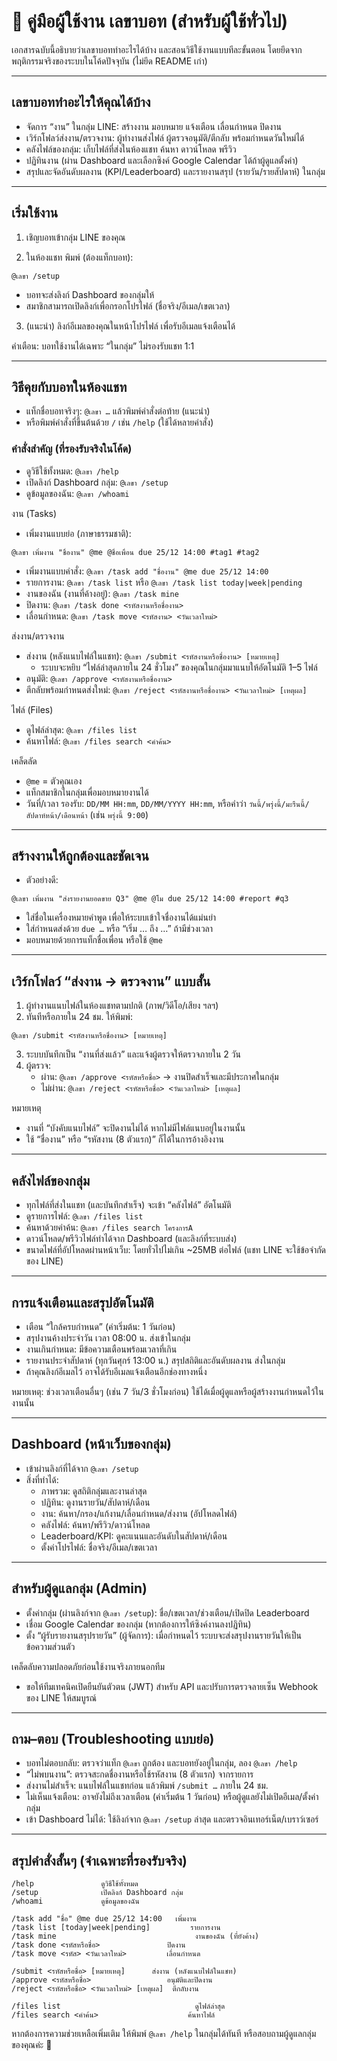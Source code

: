 # 🤖 คู่มือผู้ใช้งาน เลขาบอท (สำหรับผู้ใช้ทั่วไป)

เอกสารฉบับนี้อธิบายว่าเลขาบอททำอะไรได้บ้าง และสอนวิธีใช้งานแบบทีละขั้นตอน โดยยึดจากพฤติกรรมจริงของระบบในโค้ดปัจจุบัน (ไม่ยึด README เก่า)

---

## เลขาบอททำอะไรให้คุณได้บ้าง

- จัดการ “งาน” ในกลุ่ม LINE: สร้างงาน มอบหมาย แจ้งเตือน เลื่อนกำหนด ปิดงาน
- เวิร์กโฟลว์ส่งงาน/ตรวจงาน: ผู้ทำงานส่งไฟล์ ผู้ตรวจอนุมัติ/ตีกลับ พร้อมกำหนดวันใหม่ได้
- คลังไฟล์ของกลุ่ม: เก็บไฟล์ที่ส่งในห้องแชท ค้นหา ดาวน์โหลด พรีวิว
- ปฏิทินงาน (ผ่าน Dashboard และเลือกซิงค์ Google Calendar ได้ถ้าผู้ดูแลตั้งค่า)
- สรุปและจัดอันดับผลงาน (KPI/Leaderboard) และรายงานสรุป (รายวัน/รายสัปดาห์) ในกลุ่ม

---

## เริ่มใช้งาน

1) เชิญบอทเข้ากลุ่ม LINE ของคุณ

2) ในห้องแชท พิมพ์ (ต้องแท็กบอท):
```
@เลขา /setup
```
- บอทจะส่งลิงก์ Dashboard ของกลุ่มให้
- สมาชิกสามารถเปิดลิงก์เพื่อกรอกโปรไฟล์ (ชื่อจริง/อีเมล/เขตเวลา)

3) (แนะนำ) ลิงก์อีเมลของคุณในหน้าโปรไฟล์ เพื่อรับอีเมลแจ้งเตือนได้

คำเตือน: บอทใช้งานได้เฉพาะ “ในกลุ่ม” ไม่รองรับแชท 1:1

---

## วิธีคุยกับบอทในห้องแชท

- แท็กชื่อบอทจริงๆ: `@เลขา …` แล้วพิมพ์คำสั่งต่อท้าย (แนะนำ)
- หรือพิมพ์คำสั่งที่ขึ้นต้นด้วย `/` เช่น `/help` (ใช้ได้หลายคำสั่ง)

### คำสั่งสำคัญ (ที่รองรับจริงในโค้ด)

- ดูวิธีใช้ทั้งหมด: `@เลขา /help`
- เปิดลิงก์ Dashboard กลุ่ม: `@เลขา /setup`
- ดูข้อมูลของฉัน: `@เลขา /whoami`

งาน (Tasks)
- เพิ่มงานแบบย่อ (ภาษาธรรมชาติ):
```
@เลขา เพิ่มงาน "ชื่องาน" @me @ชื่อเพื่อน due 25/12 14:00 #tag1 #tag2
```
- เพิ่มงานแบบคำสั่ง: `@เลขา /task add "ชื่องาน" @me due 25/12 14:00`
- รายการงาน: `@เลขา /task list` หรือ `@เลขา /task list today|week|pending`
- งานของฉัน (งานที่ค้างอยู่): `@เลขา /task mine`
- ปิดงาน: `@เลขา /task done <รหัสงานหรือชื่องาน>`
- เลื่อนกำหนด: `@เลขา /task move <รหัสงาน> <วันเวลาใหม่>`

ส่งงาน/ตรวจงาน
- ส่งงาน (หลังแนบไฟล์ในแชท): `@เลขา /submit <รหัสงานหรือชื่องาน> [หมายเหตุ]`
  - ระบบจะหยิบ “ไฟล์ล่าสุดภายใน 24 ชั่วโมง” ของคุณในกลุ่มมาแนบให้อัตโนมัติ 1–5 ไฟล์
- อนุมัติ: `@เลขา /approve <รหัสงานหรือชื่องาน>`
- ตีกลับพร้อมกำหนดส่งใหม่: `@เลขา /reject <รหัสงานหรือชื่องาน> <วันเวลาใหม่> [เหตุผล]`

ไฟล์ (Files)
- ดูไฟล์ล่าสุด: `@เลขา /files list`
- ค้นหาไฟล์: `@เลขา /files search <คำค้น>`

เคล็ดลัด
- `@me` = ตัวคุณเอง
- แท็กสมาชิกในกลุ่มเพื่อมอบหมายงานได้
- วันที่/เวลา รองรับ: `DD/MM HH:mm`, `DD/MM/YYYY HH:mm`, หรือคำว่า `วันนี้/พรุ่งนี้/มะรืนนี้/สัปดาห์หน้า/เดือนหน้า` (เช่น `พรุ่งนี้ 9:00`)

---

## สร้างงานให้ถูกต้องและชัดเจน

- ตัวอย่างดี:
```
@เลขา เพิ่มงาน "ส่งรายงานยอดขาย Q3" @me @โม due 25/12 14:00 #report #q3
```
- ใส่ชื่อในเครื่องหมายคำพูด เพื่อให้ระบบเข้าใจชื่องานได้แม่นยำ
- ใส่กำหนดส่งด้วย `due …` หรือ “เริ่ม … ถึง …” ถ้ามีช่วงเวลา
- มอบหมายด้วยการแท็กชื่อเพื่อน หรือใช้ `@me`

---

## เวิร์กโฟลว์ “ส่งงาน → ตรวจงาน” แบบสั้น

1) ผู้ทำงานแนบไฟล์ในห้องแชทตามปกติ (ภาพ/วิดีโอ/เสียง ฯลฯ)
2) ทันทีหรือภายใน 24 ชม. ให้พิมพ์:
```
@เลขา /submit <รหัสงานหรือชื่องาน> [หมายเหตุ]
```
3) ระบบบันทึกเป็น “งานที่ส่งแล้ว” และแจ้งผู้ตรวจให้ตรวจภายใน 2 วัน
4) ผู้ตรวจ:
   - ผ่าน: `@เลขา /approve <รหัสหรือชื่อ>` → งานปิดสำเร็จและมีประกาศในกลุ่ม
   - ไม่ผ่าน: `@เลขา /reject <รหัสหรือชื่อ> <วันเวลาใหม่> [เหตุผล]`

หมายเหตุ
- งานที่ “บังคับแนบไฟล์” จะปิดงานไม่ได้ หากไม่มีไฟล์แนบอยู่ในงานนั้น
- ใช้ “ชื่องาน” หรือ “รหัสงาน (8 ตัวแรก)” ก็ได้ในการอ้างอิงงาน

---

## คลังไฟล์ของกลุ่ม

- ทุกไฟล์ที่ส่งในแชท (และบันทึกสำเร็จ) จะเข้า “คลังไฟล์” อัตโนมัติ
- ดูรายการไฟล์: `@เลขา /files list`
- ค้นหาด้วยคำค้น: `@เลขา /files search โครงการA`
- ดาวน์โหลด/พรีวิวไฟล์ทำได้จาก Dashboard (และลิงก์ที่ระบบส่ง)
- ขนาดไฟล์ที่อัปโหลดผ่านหน้าเว็บ: โดยทั่วไปไม่เกิน ~25MB ต่อไฟล์ (แชท LINE จะใช้ข้อจำกัดของ LINE)

---

## การแจ้งเตือนและสรุปอัตโนมัติ

- เตือน “ใกล้ครบกำหนด” (ค่าเริ่มต้น: 1 วันก่อน)
- สรุปงานค้างประจำวัน เวลา 08:00 น. ส่งเข้าในกลุ่ม
- งานเกินกำหนด: มีข้อความเตือนพร้อมเวลาที่เกิน
- รายงานประจำสัปดาห์ (ทุกวันศุกร์ 13:00 น.) สรุปสถิติและอันดับผลงาน ส่งในกลุ่ม
- ถ้าคุณลิงก์อีเมลไว้ อาจได้รับอีเมลแจ้งเตือนอีกช่องทางหนึ่ง

หมายเหตุ: ช่วงเวลาเตือนอื่นๆ (เช่น 7 วัน/3 ชั่วโมงก่อน) ใช้ได้เมื่อผู้ดูแลหรือผู้สร้างงานกำหนดไว้ในงานนั้น

---

## Dashboard (หน้าเว็บของกลุ่ม)

- เข้าผ่านลิงก์ที่ได้จาก `@เลขา /setup`
- สิ่งที่ทำได้:
  - ภาพรวม: ดูสถิติกลุ่มและงานล่าสุด
  - ปฏิทิน: ดูงานรายวัน/สัปดาห์/เดือน
  - งาน: ค้นหา/กรอง/แก้งาน/เลื่อนกำหนด/ส่งงาน (อัปโหลดไฟล์)
  - คลังไฟล์: ค้นหา/พรีวิว/ดาวน์โหลด
  - Leaderboard/KPI: ดูคะแนนและอันดับในสัปดาห์/เดือน
  - ตั้งค่าโปรไฟล์: ชื่อจริง/อีเมล/เขตเวลา

---

## สำหรับผู้ดูแลกลุ่ม (Admin)

- ตั้งค่ากลุ่ม (ผ่านลิงก์จาก `@เลขา /setup`): ชื่อ/เขตเวลา/ช่วงเตือน/เปิดปิด Leaderboard
- เชื่อม Google Calendar ของกลุ่ม (หากต้องการให้ซิงค์งานลงปฏิทิน)
- ตั้ง “ผู้รับรายงานสรุปรายวัน” (ผู้จัดการ): เมื่อกำหนดไว้ ระบบจะส่งสรุปงานรายวันให้เป็นข้อความส่วนตัว

เคล็ดลับความปลอดภัยก่อนใช้งานจริงภายนอกทีม
- ขอให้ทีมเทคนิคเปิดยืนยันตัวตน (JWT) สำหรับ API และปรับการตรวจลายเซ็น Webhook ของ LINE ให้สมบูรณ์

---

## ถาม–ตอบ (Troubleshooting แบบย่อ)

- บอทไม่ตอบกลับ: ตรวจว่าแท็ก `@เลขา` ถูกต้อง และบอทยังอยู่ในกลุ่ม, ลอง `@เลขา /help`
- “ไม่พบนงาน”: ตรวจสะกดชื่องานหรือใช้รหัสงาน (8 ตัวแรก) จากรายการ
- ส่งงานไม่สำเร็จ: แนบไฟล์ในแชทก่อน แล้วพิมพ์ `/submit …` ภายใน 24 ชม.
- ไม่เห็นแจ้งเตือน: อาจยังไม่ถึงเวลาเตือน (ค่าเริ่มต้น 1 วันก่อน) หรือผู้ดูแลยังไม่เปิดอีเมล/ตั้งค่ากลุ่ม
- เข้า Dashboard ไม่ได้: ใช้ลิงก์จาก `@เลขา /setup` ล่าสุด และตรวจอินเทอร์เน็ต/เบราว์เซอร์

---

## สรุปคำสั่งสั้นๆ (จำเฉพาะที่รองรับจริง)
```
/help               ดูวิธีใช้ทั้งหมด
/setup              เปิดลิงก์ Dashboard กลุ่ม
/whoami             ดูข้อมูลของฉัน

/task add "ชื่อ" @me due 25/12 14:00   เพิ่มงาน
/task list [today|week|pending]         รายการงาน
/task mine                               งานของฉัน (ที่ยังค้าง)
/task done <รหัสหรือชื่อ>               ปิดงาน
/task move <รหัส> <วันเวลาใหม่>         เลื่อนกำหนด

/submit <รหัสหรือชื่อ> [หมายเหตุ]      ส่งงาน (หลังแนบไฟล์ในแชท)
/approve <รหัสหรือชื่อ>                 อนุมัติและปิดงาน
/reject <รหัสหรือชื่อ> <วันเวลาใหม่> [เหตุผล]  ตีกลับงาน

/files list                              ดูไฟล์ล่าสุด
/files search <คำค้น>                    ค้นหาไฟล์
```

หากต้องการความช่วยเหลือเพิ่มเติม ให้พิมพ์ `@เลขา /help` ในกลุ่มได้ทันที หรือสอบถามผู้ดูแลกลุ่มของคุณค่ะ 🙌
